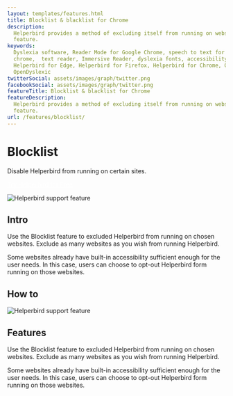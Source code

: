 ```yaml
---
layout: templates/features.html
title: Blocklist & blacklist for Chrome
description:
  Helperbird provides a method of excluding itself from running on websites using the Blocklist
  feature.
keywords:
  Dyslexia software, Reader Mode for Google Chrome, speech to text for chrome, Text to speech for
  chrome,  text reader, Immersive Reader, dyslexia fonts, accessibility software, dyslexia software,
  Helperbird for Edge, Helperbird for Firefox, Helperbird for Chrome, Opendyslexic for Chrome,
  OpenDyslexic
twitterSocial: assets/images/graph/twitter.png
facebookSocial: assets/images/graph/twitter.png
featureTitle: Blocklist & blacklist for Chrome
featureDescription:
  Helperbird provides a method of excluding itself from running on websites using the Blocklist
  feature.
url: /features/blocklist/
---
```


# Blocklist

Disable Helperbird from running on certain sites.

<a 
  class="px-8 py-3 border  text-base font-medium rounded-md text-white bg-pink-600 hover:bg-pink-700 " style="color: white;" 
  href="/pricing/"> Try Helperbird for Free </a>

![Helperbird support feature](https://www.helperbird.com/assets/images/new/auto-scroll/auto-scroll.png)

## Intro

Use the Blocklist feature to excluded Helperbird from running on chosen websites. Exclude as many
websites as you wish from running Helperbird.

Some websites already have built-in accessibility sufficient enough for the user needs. In this
case, users can choose to opt-out Helperbird form running on those websites.

## How to

![Helperbird support feature](https://youtu.be/u67t7Ap61Nc)

## Features

Use the Blocklist feature to excluded Helperbird from running on chosen websites. Exclude as many
websites as you wish from running Helperbird.

Some websites already have built-in accessibility sufficient enough for the user needs. In this
case, users can choose to opt-out Helperbird form running on those websites.
